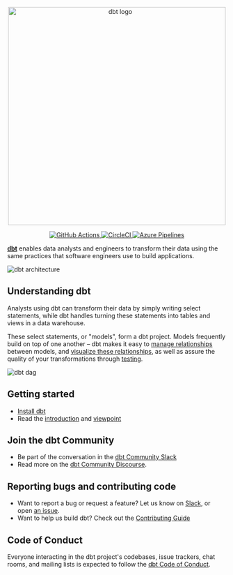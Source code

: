 <p align="center">
  <img src="https://raw.githubusercontent.com/dbt-labs/dbt/ec7dee39f793aa4f7dd3dae37282cc87664813e4/etc/dbt-logo-full.svg" alt="dbt logo" width="500"/>
</p>
<p align="center">
  <a href="https://github.com/dbt-labs/dbt/actions/workflows/tests.yml">
    <img src="https://github.com/dbt-labs/dbt/actions/workflows/tests.yml/badge.svg" alt="GitHub Actions"/>
  </a>
  <a href="https://circleci.com/gh/dbt-labs/dbt/tree/master">
    <img src="https://circleci.com/gh/dbt-labs/dbt/tree/master.svg?style=svg"  alt="CircleCI" />
  </a>
  <a href="https://dev.azure.com/fishtown-analytics/dbt/_build">
    <img src="https://dev.azure.com/fishtown-analytics/dbt/_apis/build/status/fishtown-analytics.dbt?branchName=develop" alt="Azure Pipelines" />
  </a>
</p>

**[dbt](https://www.getdbt.com/)** enables data analysts and engineers to transform their data using the same practices that software engineers use to build applications.

![dbt architecture](https://raw.githubusercontent.com/dbt-labs/dbt/6c6649f9129d5d108aa3b0526f634cd8f3a9d1ed/etc/dbt-arch.png)

## Understanding dbt

Analysts using dbt can transform their data by simply writing select statements, while dbt handles turning these statements into tables and views in a data warehouse.

These select statements, or "models", form a dbt project. Models frequently build on top of one another – dbt makes it easy to [manage relationships](https://docs.getdbt.com/docs/ref) between models, and [visualize these relationships](https://docs.getdbt.com/docs/documentation), as well as assure the quality of your transformations through [testing](https://docs.getdbt.com/docs/testing).

![dbt dag](https://raw.githubusercontent.com/dbt-labs/dbt/6c6649f9129d5d108aa3b0526f634cd8f3a9d1ed/etc/dbt-dag.png)

## Getting started

- [Install dbt](https://docs.getdbt.com/docs/installation)
- Read the [introduction](https://docs.getdbt.com/docs/introduction/) and [viewpoint](https://docs.getdbt.com/docs/about/viewpoint/)

## Join the dbt Community

- Be part of the conversation in the [dbt Community Slack](http://community.getdbt.com/)
- Read more on the [dbt Community Discourse](https://discourse.getdbt.com).

## Reporting bugs and contributing code

- Want to report a bug or request a feature? Let us know on [Slack](http://community.getdbt.com/), or open [an issue](https://github.com/dbt-labs/dbt/issues/new).
- Want to help us build dbt? Check out the [Contributing Guide](https://github.com/dbt-labs/dbt/blob/HEAD/CONTRIBUTING.md)

## Code of Conduct

Everyone interacting in the dbt project's codebases, issue trackers, chat rooms, and mailing lists is expected to follow the [dbt Code of Conduct](https://community.getdbt.com/code-of-conduct).
